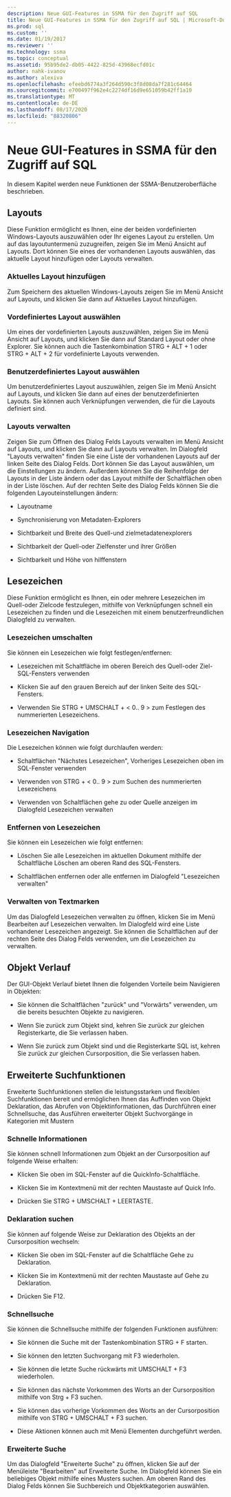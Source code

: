 ```yaml
---
description: Neue GUI-Features in SSMA für den Zugriff auf SQL
title: Neue GUI-Features in SSMA für den Zugriff auf SQL | Microsoft-Dokumentation
ms.prod: sql
ms.custom: ''
ms.date: 01/19/2017
ms.reviewer: ''
ms.technology: ssma
ms.topic: conceptual
ms.assetid: 95b95de2-db05-4422-825d-43968ecfd01c
author: nahk-ivanov
ms.author: alexiva
ms.openlocfilehash: efeebd6774a3f264d590c3f8d08da7f281c64464
ms.sourcegitcommit: e700497f962e4c2274df16d9e651059b42ff1a10
ms.translationtype: MT
ms.contentlocale: de-DE
ms.lasthandoff: 08/17/2020
ms.locfileid: "88320806"
---
```

# <a name="new-gui-features-in-ssma-for-access-to-sql"></a>Neue GUI-Features in SSMA für den Zugriff auf SQL
In diesem Kapitel werden neue Funktionen der SSMA-Benutzeroberfläche beschrieben.  
  
## <a name="layouts"></a>Layouts  
Diese Funktion ermöglicht es Ihnen, eine der beiden vordefinierten Windows-Layouts auszuwählen oder Ihr eigenes Layout zu erstellen. Um auf das layoutuntermenü zuzugreifen, zeigen Sie im Menü Ansicht auf Layouts. Dort können Sie eines der vorhandenen Layouts auswählen, das aktuelle Layout hinzufügen oder Layouts verwalten.  
  
### <a name="add-current-layout"></a>Aktuelles Layout hinzufügen  
Zum Speichern des aktuellen Windows-Layouts zeigen Sie im Menü Ansicht auf Layouts, und klicken Sie dann auf Aktuelles Layout hinzufügen.  
  
### <a name="choose-predefined-layout"></a>Vordefiniertes Layout auswählen  
Um eines der vordefinierten Layouts auszuwählen, zeigen Sie im Menü Ansicht auf Layouts, und klicken Sie dann auf Standard Layout oder ohne Explorer. Sie können auch die Tastenkombination STRG + ALT + 1 oder STRG + ALT + 2 für vordefinierte Layouts verwenden.  
  
### <a name="choose-user-defined-layout"></a>Benutzerdefiniertes Layout auswählen  
Um benutzerdefiniertes Layout auszuwählen, zeigen Sie im Menü Ansicht auf Layouts, und klicken Sie dann auf eines der benutzerdefinierten Layouts. Sie können auch Verknüpfungen verwenden, die für die Layouts definiert sind.  
  
### <a name="manage-layouts"></a>Layouts verwalten  
Zeigen Sie zum Öffnen des Dialog Felds Layouts verwalten im Menü Ansicht auf Layouts, und klicken Sie dann auf Layouts verwalten. Im Dialogfeld "Layouts verwalten" finden Sie eine Liste der vorhandenen Layouts auf der linken Seite des Dialog Felds. Dort können Sie das Layout auswählen, um die Einstellungen zu ändern. Außerdem können Sie die Reihenfolge der Layouts in der Liste ändern oder das Layout mithilfe der Schaltflächen oben in der Liste löschen. Auf der rechten Seite des Dialog Felds können Sie die folgenden Layouteinstellungen ändern:  
  
-   Layoutname  
  
-   Synchronisierung von Metadaten-Explorers  
  
-   Sichtbarkeit und Breite des Quell-und zielmetadatenexplorers  
  
-   Sichtbarkeit der Quell-oder Zielfenster und ihrer Größen  
  
-   Sichtbarkeit und Höhe von hilffenstern  
  
## <a name="bookmarks"></a>Lesezeichen  
Diese Funktion ermöglicht es Ihnen, ein oder mehrere Lesezeichen im Quell-oder Zielcode festzulegen, mithilfe von Verknüpfungen schnell ein Lesezeichen zu finden und die Lesezeichen mit einem benutzerfreundlichen Dialogfeld zu verwalten.  
  
### <a name="toggle-bookmark"></a>Lesezeichen umschalten  
Sie können ein Lesezeichen wie folgt festlegen/entfernen:  
  
-   Lesezeichen mit Schaltfläche im oberen Bereich des Quell-oder Ziel-SQL-Fensters verwenden  
  
-   Klicken Sie auf den grauen Bereich auf der linken Seite des SQL-Fensters.  
  
-   Verwenden Sie STRG + UMSCHALT + &lt; 0.. 9 &gt; zum Festlegen des nummerierten Lesezeichens.  
  
### <a name="bookmark-navigation"></a>Lesezeichen Navigation  
Die Lesezeichen können wie folgt durchlaufen werden:  
  
-   Schaltflächen "Nächstes Lesezeichen", Vorheriges Lesezeichen oben im SQL-Fenster verwenden  
  
-   Verwenden von STRG + &lt; 0.. 9 &gt; zum Suchen des nummerierten Lesezeichens  
  
-   Verwenden von Schaltflächen gehe zu oder Quelle anzeigen im Dialogfeld Lesezeichen verwalten  
  
### <a name="removing-bookmark"></a>Entfernen von Lesezeichen  
Sie können ein Lesezeichen wie folgt entfernen:  
  
-   Löschen Sie alle Lesezeichen im aktuellen Dokument mithilfe der Schaltfläche Löschen am oberen Rand des SQL-Fensters.  
  
-   Schaltflächen entfernen oder alle entfernen im Dialogfeld "Lesezeichen verwalten"  
  
### <a name="manage-bookmarks"></a>Verwalten von Textmarken  
Um das Dialogfeld Lesezeichen verwalten zu öffnen, klicken Sie im Menü Bearbeiten auf Lesezeichen verwalten. Im Dialogfeld wird eine Liste vorhandener Lesezeichen angezeigt. Sie können die Schaltflächen auf der rechten Seite des Dialog Felds verwenden, um die Lesezeichen zu verwalten.  
  
## <a name="object-history"></a>Objekt Verlauf  
Der GUI-Objekt Verlauf bietet Ihnen die folgenden Vorteile beim Navigieren in Objekten:  
  
-   Sie können die Schaltflächen "zurück" und "Vorwärts" verwenden, um die bereits besuchten Objekte zu navigieren.  
  
-   Wenn Sie zurück zum Objekt sind, kehren Sie zurück zur gleichen Registerkarte, die Sie verlassen haben.  
  
-   Wenn Sie zurück zum Objekt sind und die Registerkarte SQL ist, kehren Sie zurück zur gleichen Cursorposition, die Sie verlassen haben.  
  
## <a name="advanced-search-capabilities"></a>Erweiterte Suchfunktionen  
Erweiterte Suchfunktionen stellen die leistungsstarken und flexiblen Suchfunktionen bereit und ermöglichen Ihnen das Auffinden von Objekt Deklaration, das Abrufen von Objektinformationen, das Durchführen einer Schnellsuche, das Ausführen erweiterter Objekt Suchvorgänge in Kategorien mit Mustern  
  
### <a name="get-quick-information"></a>Schnelle Informationen  
Sie können schnell Informationen zum Objekt an der Cursorposition auf folgende Weise erhalten:  
  
-   Klicken Sie oben im SQL-Fenster auf die QuickInfo-Schaltfläche.  
  
-   Klicken Sie im Kontextmenü mit der rechten Maustaste auf Quick Info.  
  
-   Drücken Sie STRG + UMSCHALT + LEERTASTE.  
  
### <a name="find-declaration"></a>Deklaration suchen  
Sie können auf folgende Weise zur Deklaration des Objekts an der Cursorposition wechseln:  
  
-   Klicken Sie oben im SQL-Fenster auf die Schaltfläche Gehe zu Deklaration.  
  
-   Klicken Sie im Kontextmenü mit der rechten Maustaste auf Gehe zu Deklaration.  
  
-   Drücken Sie F12.  
  
### <a name="quick-search"></a>Schnellsuche  
Sie können die Schnellsuche mithilfe der folgenden Funktionen ausführen:  
  
-   Sie können die Suche mit der Tastenkombination STRG + F starten.  
  
-   Sie können den letzten Suchvorgang mit F3 wiederholen.  
  
-   Sie können die letzte Suche rückwärts mit UMSCHALT + F3 wiederholen.  
  
-   Sie können das nächste Vorkommen des Worts an der Cursorposition mithilfe von Strg + F3 suchen.  
  
-   Sie können das vorherige Vorkommen des Worts an der Cursorposition mithilfe von STRG + UMSCHALT + F3 suchen.  
  
-   Diese Aktionen können auch mit Menü Elementen durchgeführt werden.  
  
### <a name="advanced-search"></a>Erweiterte Suche  
Um das Dialogfeld "Erweiterte Suche" zu öffnen, klicken Sie auf der Menüleiste "Bearbeiten" auf Erweiterte Suche. Im Dialogfeld können Sie ein beliebiges Objekt mithilfe eines Musters suchen. Am oberen Rand des Dialog Felds können Sie Suchbereich und Objektkategorien auswählen.  
  
